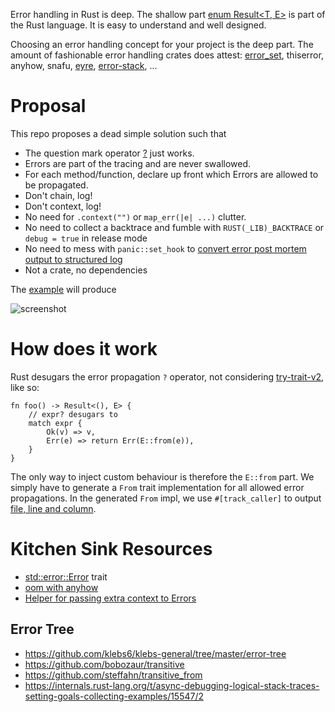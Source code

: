 Error handling in Rust is deep.
The shallow part [enum Result<T, E>](https://doc.rust-lang.org/std/result/enum.Result.html) is part of the Rust language.
It is easy to understand and well designed.

Choosing an error handling concept for your project is the deep part. The amount of fashionable error handling crates does attest:
[error_set](https://docs.rs/error_set/latest/error_set), 
thiserror, 
anyhow, 
snafu, 
[eyre](https://github.com/eyre-rs/eyre), 
[error-stack](https://github.com/hashintel/hash/tree/main/libs/error-stack), ...

# Proposal

This repo proposes a dead simple solution such that

* The question mark operator [?](https://doc.rust-lang.org/reference/expressions/operator-expr.html#the-question-mark-operator) just works.
* Errors are part of the tracing and are never swallowed.
* For each method/function, declare up front which Errors are allowed to be propagated.
* Don't chain, log!
* Don't context, log!
* No need for `.context("")` or `map_err(|e| ...)` clutter.
* No need to collect a backtrace and fumble with `RUST(_LIB)_BACKTRACE` or `debug = true` in release mode
* No need to mess with `panic::set_hook` to [convert error post mortem output to structured log](https://stackoverflow.com/questions/78708247)
* Not a crate, no dependencies

The [example](examples/error_tracing.rs) will produce

![screenshot](screenshot.png)

# How does it work

Rust desugars the error propagation `?` operator, not considering [try-trait-v2](https://rust-lang.github.io/rfcs/3058-try-trait-v2.html),
like so:
```
fn foo() -> Result<(), E> {
    // expr? desugars to
    match expr {
        Ok(v) => v,
        Err(e) => return Err(E::from(e)),
    }
}
```

The only way to inject custom behaviour is therefore the `E::from` part.
We simply have to generate a `From` trait implementation for all allowed error propagations.
In the generated `From` impl, we use `#[track_caller]` to output [file, line and column](https://doc.rust-lang.org/std/panic/struct.Location.html).

# Kitchen Sink Resources

* [std::error::Error](https://doc.rust-lang.org/std/error/trait.Error.html) trait
* [oom with anyhow](https://www.qovery.com/blog/rust-investigating-a-strange-out-of-memory-error/)
* [Helper for passing extra context to Errors](https://internals.rust-lang.org/t/helper-for-passing-extra-context-to-errors/20259/10)

## Error Tree

* https://github.com/klebs6/klebs-general/tree/master/error-tree
* https://github.com/bobozaur/transitive
* https://github.com/steffahn/transitive_from
* https://internals.rust-lang.org/t/async-debugging-logical-stack-traces-setting-goals-collecting-examples/15547/2
